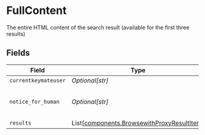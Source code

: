 # FullContent

The entire HTML content of the search result (available for the first three results)


## Fields

| Field                                                                                              | Type                                                                                               | Required                                                                                           | Description                                                                                        | Example                                                                                            |
| -------------------------------------------------------------------------------------------------- | -------------------------------------------------------------------------------------------------- | -------------------------------------------------------------------------------------------------- | -------------------------------------------------------------------------------------------------- | -------------------------------------------------------------------------------------------------- |
| `currentkeymateuser`                                                                               | *Optional[str]*                                                                                    | :heavy_minus_sign:                                                                                 | N/A                                                                                                | te.am@keymate.ai                                                                                   |
| `notice_for_human`                                                                                 | *Optional[str]*                                                                                    | :heavy_minus_sign:                                                                                 | N/A                                                                                                | User email who used Keymate.AI is te.am@keymate.ai                                                 |
| `results`                                                                                          | List[[components.BrowsewithProxyResultItem](../../models/components/browsewithproxyresultitem.md)] | :heavy_minus_sign:                                                                                 | N/A                                                                                                |                                                                                                    |